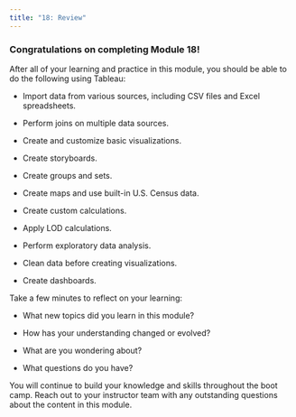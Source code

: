 ```yaml
---
title: "18: Review"
---
```


<img style="display: none;" src="https://static.bc-edx.com/data/dl-1-2/m18/lms/img/banner.jpg" alt="lesson banner" />

### Congratulations on completing Module 18!
After all of your learning and practice in this module, you should be able to do the following using Tableau:

* Import data from various sources, including CSV files and Excel spreadsheets.

* Perform joins on multiple data sources.

* Create and customize basic visualizations.

* Create storyboards.

* Create groups and sets.

* Create maps and use built-in U.S. Census data.

* Create custom calculations.

* Apply LOD calculations.

* Perform exploratory data analysis.

* Clean data before creating visualizations.

* Create dashboards.

Take a few minutes to reflect on your learning:

* What new topics did you learn in this module?

* How has your understanding changed or evolved?

* What are you wondering about?

* What questions do you have?

You will continue to build your knowledge and skills throughout the boot camp. Reach out to your instructor team with any outstanding questions about the content in this module.
